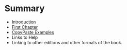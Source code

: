 # Summary

* [Introduction](README.md)
* [First Chapter](chapter1.md)
* [CopyPaste Examples](copypaste-examples.md)
* Links to Help
* Linking to other editions and other formats of the book.

